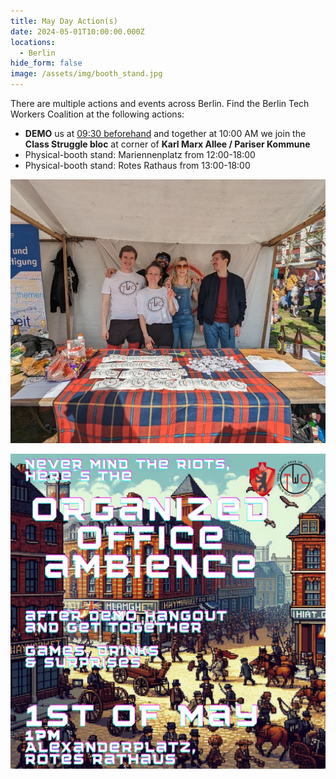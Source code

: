 ```yaml
---
title: May Day Action(s)
date: 2024-05-01T10:00:00.000Z
locations:
  - Berlin
hide_form: false
image: /assets/img/booth_stand.jpg
---
```

There are multiple actions and events across Berlin. Find the Berlin Tech Workers Coalition at the following actions:

* **DEMO** us at [09:30 beforehand](https://www.google.com/maps/place/Hostel+Reiter/@52.5182007,13.4391577,17.54z/data=!4m9!3m8!1s0x47a84f87fc929d53:0x3a45e139ac4d8e07!5m2!4m1!1i2!8m2!3d52.518647!4d13.4398491!16s%2Fg%2F1tmqf726?entry=ttu) and together at 10:00 AM we join the **Class Struggle bloc** at corner of **Karl Marx Allee / Pariser Kommune** 
* Physical-booth stand: Mariennenplatz from 12:00-18:00
* Physical-booth stand: Rotes Rathaus from 13:00-18:00

![5 Tech Workers standing together from last year](/assets/img/booth_stand.jpg)

![Digital flyer: "Organize, office ambience" with video game aesthetic](/assets/img/ig_metall_may_booth.jpg)
